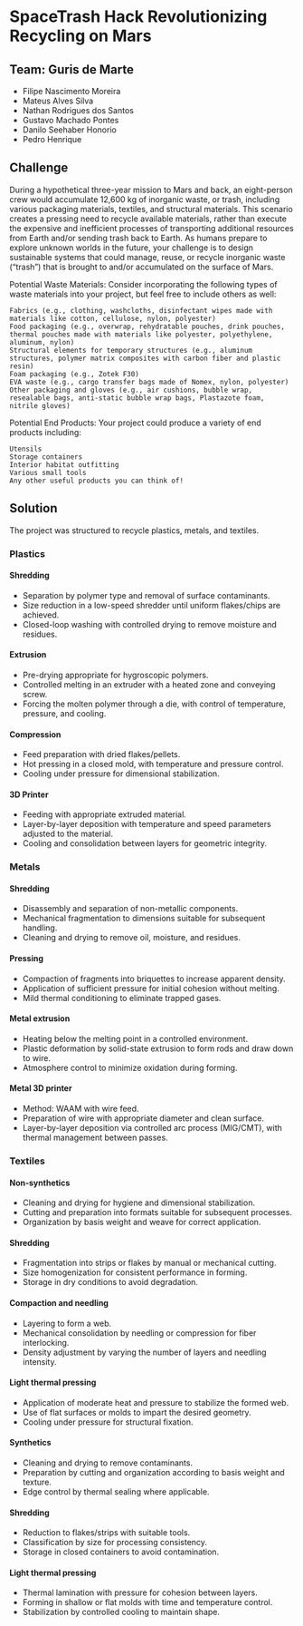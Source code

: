 # SpaceTrash Hack Revolutionizing Recycling on Mars

## Team: Guris de Marte

- Filipe Nascimento Moreira
- Mateus Alves Silva
- Nathan Rodrigues dos Santos
- Gustavo Machado Pontes
- Danilo Seehaber Honorio
- Pedro Henrique

## Challenge
During a hypothetical three-year mission to Mars and back, an eight-person crew would accumulate 12,600 kg of inorganic waste, or trash, including various packaging materials, textiles, and structural materials. This scenario creates a pressing need to recycle available materials, rather than execute the expensive and inefficient processes of transporting additional resources from Earth and/or sending trash back to Earth. As humans prepare to explore unknown worlds in the future, your challenge is to design sustainable systems that could manage, reuse, or recycle inorganic waste (“trash”) that is brought to and/or accumulated on the surface of Mars.

Potential Waste Materials: Consider incorporating the following types of waste materials into your project, but feel free to include others as well:

    Fabrics (e.g., clothing, washcloths, disinfectant wipes made with materials like cotton, cellulose, nylon, polyester)
    Food packaging (e.g., overwrap, rehydratable pouches, drink pouches, thermal pouches made with materials like polyester, polyethylene, aluminum, nylon)
    Structural elements for temporary structures (e.g., aluminum structures, polymer matrix composites with carbon fiber and plastic resin)
    Foam packaging (e.g., Zotek F30)
    EVA waste (e.g., cargo transfer bags made of Nomex, nylon, polyester)
    Other packaging and gloves (e.g., air cushions, bubble wrap, resealable bags, anti-static bubble wrap bags, Plastazote foam, nitrile gloves)

Potential End Products: Your project could produce a variety of end products including:

    Utensils
    Storage containers
    Interior habitat outfitting
    Various small tools
    Any other useful products you can think of!

## Solution

The project was structured to recycle plastics, metals, and textiles.

### Plastics

#### Shredding
- Separation by polymer type and removal of surface contaminants.
- Size reduction in a low-speed shredder until uniform flakes/chips are achieved.
- Closed-loop washing with controlled drying to remove moisture and residues.

#### Extrusion
- Pre-drying appropriate for hygroscopic polymers.
- Controlled melting in an extruder with a heated zone and conveying screw.
- Forcing the molten polymer through a die, with control of temperature, pressure, and cooling.

#### Compression
- Feed preparation with dried flakes/pellets.
- Hot pressing in a closed mold, with temperature and pressure control.
- Cooling under pressure for dimensional stabilization.

#### 3D Printer
- Feeding with appropriate extruded material.
- Layer-by-layer deposition with temperature and speed parameters adjusted to the material.
- Cooling and consolidation between layers for geometric integrity.

### Metals

#### Shredding
- Disassembly and separation of non-metallic components.
- Mechanical fragmentation to dimensions suitable for subsequent handling.
- Cleaning and drying to remove oil, moisture, and residues.

#### Pressing
- Compaction of fragments into briquettes to increase apparent density.
- Application of sufficient pressure for initial cohesion without melting.
- Mild thermal conditioning to eliminate trapped gases.

#### Metal extrusion
- Heating below the melting point in a controlled environment.
- Plastic deformation by solid-state extrusion to form rods and draw down to wire.
- Atmosphere control to minimize oxidation during forming.

#### Metal 3D printer
- Method: WAAM with wire feed.
- Preparation of wire with appropriate diameter and clean surface.
- Layer-by-layer deposition via controlled arc process (MIG/CMT), with thermal management between passes.

### Textiles

#### Non-synthetics
- Cleaning and drying for hygiene and dimensional stabilization.
- Cutting and preparation into formats suitable for subsequent processes.
- Organization by basis weight and weave for correct application.

#### Shredding
- Fragmentation into strips or flakes by manual or mechanical cutting.
- Size homogenization for consistent performance in forming.
- Storage in dry conditions to avoid degradation.

#### Compaction and needling
- Layering to form a web.
- Mechanical consolidation by needling or compression for fiber interlocking.
- Density adjustment by varying the number of layers and needling intensity.

#### Light thermal pressing
- Application of moderate heat and pressure to stabilize the formed web.
- Use of flat surfaces or molds to impart the desired geometry.
- Cooling under pressure for structural fixation.

#### Synthetics
- Cleaning and drying to remove contaminants.
- Preparation by cutting and organization according to basis weight and texture.
- Edge control by thermal sealing where applicable.

#### Shredding
- Reduction to flakes/strips with suitable tools.
- Classification by size for processing consistency.
- Storage in closed containers to avoid contamination.

#### Light thermal pressing
- Thermal lamination with pressure for cohesion between layers.
- Forming in shallow or flat molds with time and temperature control.
- Stabilization by controlled cooling to maintain shape.